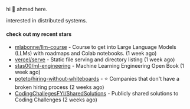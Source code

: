 hi 👋 ahmed here.

interested in distributed systems.

#### check out my recent stars

- [mlabonne/llm-course](https://github.com/mlabonne/llm-course) - Course to get into Large Language Models (LLMs) with roadmaps and Colab notebooks. (1 week ago)
- [vercel/serve](https://github.com/vercel/serve) - Static file serving and directory listing (1 week ago)
- [stas00/ml-engineering](https://github.com/stas00/ml-engineering) - Machine Learning Engineering Open Book (1 week ago)
- [poteto/hiring-without-whiteboards](https://github.com/poteto/hiring-without-whiteboards) - ⭐️  Companies that don&#39;t have a broken hiring process (2 weeks ago)
- [CodingChallegesFYI/SharedSolutions](https://github.com/CodingChallegesFYI/SharedSolutions) - Publicly shared solutions to Coding Challenges (2 weeks ago)

